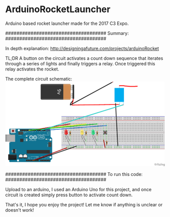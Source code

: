 # ArduinoRocketLauncher

Arduino based rocket launcher made for the 2017 C3 Expo.

####################################
Summary:
####################################

In depth explanation:
http://designingafuture.com/projects/arduinoRocket


TL;DR
A button on the circuit activates a count down sequence that iterates through a series of lights and finally triggers a relay. Once triggered this relay activates the rocket.

The complete circuit schematic:
![](./ArduinoRocketLauncherSchematic.jpg?raw=true)


####################################
To run this code:
####################################

Upload to an arduino, I used an Arduino Uno for this project, and once circuit is created simply press button to activate count down.




That's it, I hope you enjoy the project! Let me know if anything is unclear or doesn't work!
